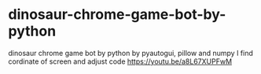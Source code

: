 # dinosaur-chrome-game-bot-by-python
dinosaur chrome game bot by python
by pyautogui, pillow and numpy
I find cordinate of screen and adjust code
https://youtu.be/a8L67XUPFwM
